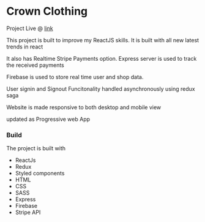 # Crown Clothing

Project Live @ [link](http://crwn-store.herokuapp.com)

This project is built to improve my ReactJS skills. It is built with all new latest trends in react

It also has Realtime Stripe Payments option. Express server is used to track the received payments

Firebase is used to store real time user and shop data.

User signin and Signout Funcitonality handled asynchronously using redux saga

Website is made responsive to both desktop and mobile view

updated as Progressive web App

### Build

The project is built with

 - ReactJs
 - Redux
 - Styled components
 - HTML
 - CSS
 - SASS
 - Express
 - Firebase
 - Stripe API
 
